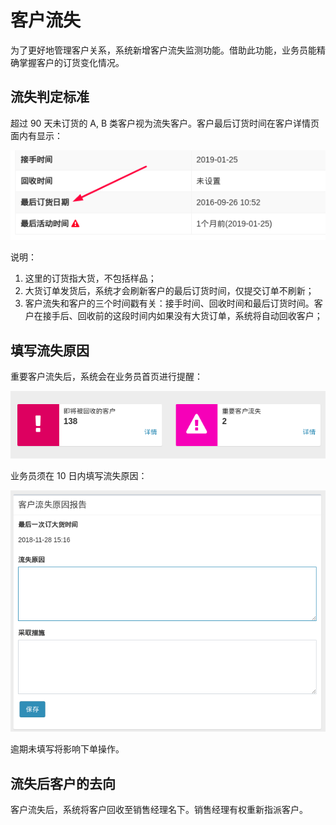 # 客户流失

为了更好地管理客户关系，系统新增客户流失监测功能。借助此功能，业务员能精确掌握客户的订货变化情况。

## 流失判定标准

超过 90 天未订货的 A, B 类客户视为流失客户。客户最后订货时间在客户详情页面内有显示：

![](images/customer-last-deal-time.png)

说明：

1. 这里的订货指大货，不包括样品；
2. 大货订单发货后，系统才会刷新客户的最后订货时间，仅提交订单不刷新；
3. 客户流失和客户的三个时间戳有关：接手时间、回收时间和最后订货时间。客户在接手后、回收前的这段时间内如果没有大货订单，系统将自动回收客户；

## 填写流失原因

重要客户流失后，系统会在业务员首页进行提醒：

![](images/outflow-dashboard-infobox.png)

业务员须在 10 日内填写流失原因：

![](images/outflow-report-form.png)

逾期未填写将影响下单操作。

## 流失后客户的去向

客户流失后，系统将客户回收至销售经理名下。销售经理有权重新指派客户。
